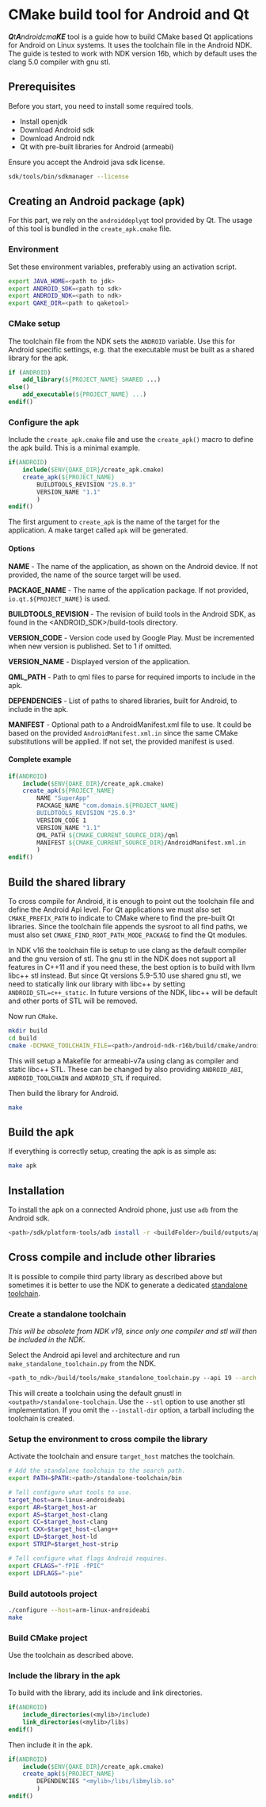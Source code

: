 # CMake build tool for Android and Qt

_**Q**t**A**ndroidcma**KE**_ tool is a guide how to build CMake based Qt
applications for Android on Linux systems. It uses the toolchain file in
the Android NDK. The guide is tested to work with NDK version 16b,
which by default uses the clang 5.0 compiler with gnu stl.

## Prerequisites

Before you start, you need to install some required tools.

* Install openjdk
* Download Android sdk
* Download Android ndk
* Qt with pre-built libraries for Android (armeabi)

Ensure you accept the Android java sdk license.

```sh
sdk/tools/bin/sdkmanager --license
```

## Creating an Android package (apk)

For this part, we rely on the `androiddeplyqt` tool provided by Qt.
The usage of this tool is bundled in the `create_apk.cmake` file.

### Environment

Set these environment variables, preferably using an activation script.

```sh
export JAVA_HOME=<path to jdk>
export ANDROID_SDK=<path to sdk>
export ANDROID_NDK=<path to ndk>
export QAKE_DIR=<path to qaketool>
```

### CMake setup

The toolchain file from the NDK sets the `ANDROID` variable. Use this for Android specific
settings, e.g. that the executable must be built as a shared library for the apk.

```cmake
if (ANDROID)
    add_library(${PROJECT_NAME} SHARED ...)
else()
    add_executable(${PROJECT_NAME} ...)
endif()
```

### Configure the apk

Include the `create_apk.cmake` file and use the `create_apk()` macro to define the apk build.
This is a minimal example.

```cmake
if(ANDROID)
    include($ENV{QAKE_DIR}/create_apk.cmake)
    create_apk(${PROJECT_NAME}
        BUILDTOOLS_REVISION "25.0.3"
        VERSION_NAME "1.1"
        )
endif()
```

The first argument to `create_apk` is the name of the target for the application.
A make target called `apk` will be generated.

#### Options

__NAME__ - The name of the application, as shown on the Android device. If not provided,
the name of the source target will be used.

__PACKAGE_NAME__ - The name of the application package. If not provided, `io.qt.${PROJECT_NAME}` is used.

__BUILDTOOLS_REVISION__ - The revision of build tools in the Android SDK, as found
in the <ANDROID_SDK>/build-tools directory.

__VERSION_CODE__ - Version code used by Google Play. Must be incremented when new
version is published. Set to 1 if omitted.

__VERSION_NAME__ - Displayed version of the application.

__QML_PATH__ - Path to qml files to parse for required imports to include in the apk.

__DEPENDENCIES__ - List of paths to shared libraries, built for Android, to include in the apk.

__MANIFEST__ - Optional path to a AndroidManifest.xml file to use. It could be
based on the provided `AndroidManifest.xml.in` since the same CMake substitutions
will be applied. If not set, the provided manifest is used.

#### Complete example

```cmake
if(ANDROID)
    include($ENV{QAKE_DIR}/create_apk.cmake)
    create_apk(${PROJECT_NAME}
        NAME "SuperApp"
        PACKAGE_NAME "com.domain.${PROJECT_NAME}
        BUILDTOOLS_REVISION "25.0.3"
        VERSION_CODE 1
        VERSION_NAME "1.1"
        QML_PATH ${CMAKE_CURRENT_SOURCE_DIR}/qml
        MANIFEST ${CMAKE_CURRENT_SOURCE_DIR}/AndroidManifest.xml.in
        )
endif()
```

## Build the shared library

To cross compile for Android, it is enough to point out the toolchain
file and define the Android Api level. For Qt applications we must also
set `CMAKE_PREFIX_PATH` to indicate to CMake where to find the pre-built
Qt libraries. Since the toolchain file appends the sysroot to all find paths,
we must also set `CMAKE_FIND_ROOT_PATH_MODE_PACKAGE` to find the Qt modules.

In NDK v16 the toolchain file is setup to use clang as the default
compiler and the gnu version of stl. The gnu stl in the NDK does not
support all features in C++11 and if you need these, the best option is to
build with llvm libc++ stl instead. But since Qt versions 5.9-5.10 use shared
gnu stl, we need to statically link our library with libc++ by setting
`ANDROID_STL=c++_static`. In future versions of the NDK, libc++ will be default
and other ports of STL will be removed.

Now run `CMake`.

```sh
mkdir build
cd build
cmake -DCMAKE_TOOLCHAIN_FILE=<path>/android-ndk-r16b/build/cmake/android.toolchain.cmake -DCMAKE_PREFIX_PATH=<path>/qt/5.9/android_armv7/lib/cmake -DCMAKE_FIND_ROOT_PATH_MODE_PACKAGE=ON -DANDROID_STL=c++_static -DANDROID_NATIVE_API_LEVEL=android-19 ..
```

This will setup a Makefile for armeabi-v7a using clang as compiler and static libc++ STL.
These can be changed by also providing `ANDROID_ABI`, `ANDROID_TOOLCHAIN` and
`ANDROID_STL` if required.

Then build the library for Android.

```sh
make
```

## Build the apk

If everything is correctly setup, creating the apk is as simple as:

```sh
make apk
```

## Installation

To install the apk on a connected Android phone, just use `adb` from the Android sdk.

```sh
<path>/sdk/platform-tools/adb install -r <buildFolder>/build/outputs/apk/<name>.apk
```

## Cross compile and include other libraries

It is possible to compile third party library as described above but sometimes
it is better to use the NDK to generate a dedicated
[standalone toolchain](https://developer.android.com/ndk/guides/standalone_toolchain.html).

### Create a standalone toolchain

_This will be obsolete from NDK v19, since only one compiler and stl will then be included in the NDK._

Select the Android api level and architecture and run `make_standalone_toolchain.py` from the NDK.

```sh
<path_to_ndk>/build/tools/make_standalone_toolchain.py --api 19 --arch arm --install-dir=<outpath>/standalone-toolchain
```

This will create a toolchain using the default gnustl in `<outpath>/standalone-toolchain`.
Use the `--stl` option to use another stl implementation.
If you omit the `--install-dir` option, a tarball including the toolchain is created.

### Setup the environment to cross compile the library

Activate the toolchain and ensure `target_host` matches the toolchain.

```sh
# Add the standalone toolchain to the search path.
export PATH=$PATH:<path>/standalone-toolchain/bin

# Tell configure what tools to use.
target_host=arm-linux-androideabi
export AR=$target_host-ar
export AS=$target_host-clang
export CC=$target_host-clang
export CXX=$target_host-clang++
export LD=$target_host-ld
export STRIP=$target_host-strip

# Tell configure what flags Android requires.
export CFLAGS="-fPIE -fPIC"
export LDFLAGS="-pie"

```

### Build autotools project

```sh
./configure --host=arm-linux-androideabi
make
```

### Build CMake project

Use the toolchain as described above.

### Include the library in the apk

To build with the library, add its include and link directories.

```cmake
if(ANDROID)
    include_directories(<mylib>/include)
    link_directories(<mylib>/libs)
endif()
```

Then include it in the apk.

```cmake
if(ANDROID)
    include($ENV{QAKE_DIR}/create_apk.cmake)
    create_apk(${PROJECT_NAME}
        DEPENDENCIES "<mylib>/libs/libmylib.so"
        )
endif()
```
